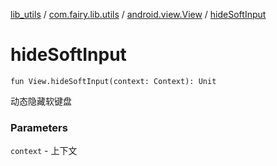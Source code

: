 [lib_utils](../../index.md) / [com.fairy.lib.utils](../index.md) / [android.view.View](index.md) / [hideSoftInput](./hide-soft-input.md)

# hideSoftInput

`fun View.hideSoftInput(context: Context): Unit`

动态隐藏软键盘

### Parameters

`context` - 上下文